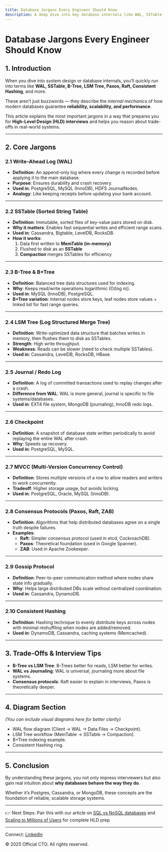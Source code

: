 ```yaml
---
title: Database Jargons Every Engineer Should Know
description: A deep dive into key database internals like WAL, SSTable, LSM Tree, MVCC, Consensus protocols, and more. Perfect for HLD interviews and real-world system design.
---
```


# Database Jargons Every Engineer Should Know

## 1. Introduction
When you dive into system design or database internals, you’ll quickly run into terms like **WAL, SSTable, B-Tree, LSM Tree, Paxos, Raft, Consistent Hashing**, and more.  

These aren’t just buzzwords — they describe the *internal mechanics* of how modern databases guarantee **reliability, scalability, and performance**.  

This article explains the most important jargons in a way that prepares you for **High-Level Design (HLD) interviews** and helps you reason about trade-offs in real-world systems.  

---

## 2. Core Jargons

### 2.1 Write-Ahead Log (WAL)
- **Definition**: An append-only log where every change is recorded before applying it to the main database.  
- **Purpose**: Ensures durability and crash recovery.  
- **Used in**: PostgreSQL, MySQL (InnoDB), HDFS JournalNodes.  
- **Analogy**: Like keeping receipts before updating your bank account.  

---

### 2.2 SSTable (Sorted String Table)
- **Definition**: Immutable, sorted files of key-value pairs stored on disk.  
- **Why it matters**: Enables fast sequential writes and efficient range scans.  
- **Used in**: Cassandra, Bigtable, LevelDB, RocksDB.  
- **How it works**:
  1. Data first written to **MemTable (in-memory)**
  2. Flushed to disk as an **SSTable**
  3. **Compaction** merges SSTables for efficiency  

---

### 2.3 B-Tree & B+Tree
- **Definition**: Balanced tree data structures used for indexing.  
- **Why**: Keeps read/write operations logarithmic (O(log n)).  
- **Used in**: MySQL (InnoDB), PostgreSQL.  
- **B+Tree variation**: Internal nodes store keys, leaf nodes store values + linked list for fast range queries.  

---

### 2.4 LSM Tree (Log Structured Merge Tree)
- **Definition**: Write-optimized data structure that batches writes in memory, then flushes them to disk as SSTables.  
- **Strength**: High write throughput.  
- **Weakness**: Reads can be slower (need to check multiple SSTables).  
- **Used in**: Cassandra, LevelDB, RocksDB, HBase.  

---

### 2.5 Journal / Redo Log
- **Definition**: A log of committed transactions used to replay changes after a crash.  
- **Difference from WAL**: WAL is more general, journal is specific to file systems/databases.  
- **Used in**: EXT4 file system, MongoDB (journaling), InnoDB redo logs.  

---

### 2.6 Checkpoint
- **Definition**: A snapshot of database state written periodically to avoid replaying the entire WAL after crash.  
- **Why**: Speeds up recovery.  
- **Used in**: PostgreSQL, MySQL.  

---

### 2.7 MVCC (Multi-Version Concurrency Control)
- **Definition**: Stores multiple versions of a row to allow readers and writers to work concurrently.  
- **Tradeoff**: Higher storage usage, but avoids locking.  
- **Used in**: PostgreSQL, Oracle, MySQL (InnoDB).  

---

### 2.8 Consensus Protocols (Paxos, Raft, ZAB)
- **Definition**: Algorithms that help distributed databases agree on a single truth despite failures.  
- **Examples**:  
  - **Raft**: Simpler consensus protocol (used in etcd, CockroachDB).  
  - **Paxos**: Theoretical foundation (used in Google Spanner).  
  - **ZAB**: Used in Apache Zookeeper.  

---

### 2.9 Gossip Protocol
- **Definition**: Peer-to-peer communication method where nodes share state info gradually.  
- **Why**: Helps large distributed DBs scale without centralized coordination.  
- **Used in**: Cassandra, DynamoDB.  

---

### 2.10 Consistent Hashing
- **Definition**: Hashing technique to evenly distribute keys across nodes with minimal reshuffling when nodes are added/removed.  
- **Used in**: DynamoDB, Cassandra, caching systems (Memcached).  

---

## 3. Trade-Offs & Interview Tips
- **B-Tree vs LSM Tree**: B-Trees better for reads, LSM better for writes.  
- **WAL vs Journaling**: WAL is universal, journaling more about file systems.  
- **Consensus protocols**: Raft easier to explain in interviews, Paxos is theoretically deeper.  

---

## 4. Diagram Section
*(You can include visual diagrams here for better clarity)*  
- WAL flow diagram (Client → WAL → Data Files → Checkpoint).  
- LSM Tree workflow (MemTable → SSTable → Compaction).  
- B+Tree indexing example.  
- Consistent Hashing ring.  

---

## 5. Conclusion
By understanding these jargons, you not only impress interviewers but also gain real intuition about **why databases behave the way they do**.  

Whether it’s Postgres, Cassandra, or MongoDB, these concepts are the foundation of reliable, scalable storage systems.  

---

👉 Next Steps: Pair this with our article on [SQL vs NoSQL databases](/sections/hld/fundamentals/database-sql-vs-nosql.md) and [Scaling to Millions of Users](/sections/hld/scaling-to-millions-users.md) for complete HLD prep.


---
<footer>
  <p>Connect: <a href="https://www.linkedin.com/in/ravi-shankar-a725b0225/">LinkedIn</a></p>
  <p>&copy; 2025 Official CTO. All rights reserved.</p>
</footer>
